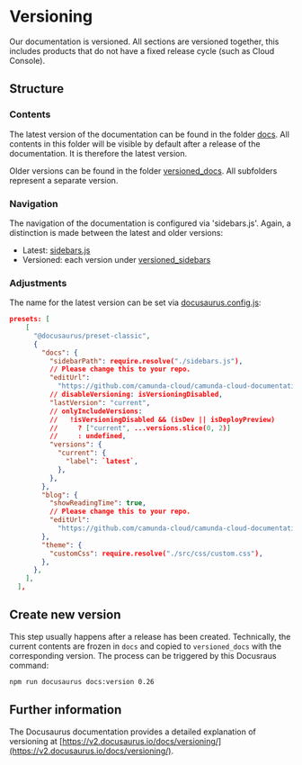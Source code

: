 # Versioning

Our documentation is versioned. All sections are versioned together, this includes products that do not have a fixed release cycle (such as Cloud Console).

## Structure

### Contents

The latest version of the documentation can be found in the folder [docs](../docs). All contents in this folder will be visible by default after a release of the documentation. It is therefore the latest version.

Older versions can be found in the folder [versioned_docs](../versioned_docs). All subfolders represent a separate version.

### Navigation

The navigation of the documentation is configured via 'sidebars.js'. Again, a distinction is made between the latest and older versions:

- Latest: [sidebars.js](../sidebars.js)
- Versioned: each version under [versioned_sidebars](../versioned_sidebars)

### Adjustments

The name for the latest version can be set via [docusaurus.config.js](../docusaurus.config.js):

```json
presets: [
    [
      "@docusaurus/preset-classic",
      {
        "docs": {
          "sidebarPath": require.resolve("./sidebars.js"),
          // Please change this to your repo.
          "editUrl":
            "https://github.com/camunda-cloud/camunda-cloud-documentation/edit/master/",
          // disableVersioning: isVersioningDisabled,
          "lastVersion": "current",
          // onlyIncludeVersions:
          //   !isVersioningDisabled && (isDev || isDeployPreview)
          //     ? ["current", ...versions.slice(0, 2)]
          //     : undefined,
          "versions": {
            "current": {
              "label": `latest`,
            },
          },
        },
        "blog": {
          "showReadingTime": true,
          // Please change this to your repo.
          "editUrl":
            "https://github.com/camunda-cloud/camunda-cloud-documentation/edit/master/blog/",
        },
        "theme": {
          "customCss": require.resolve("./src/css/custom.css"),
        },
      },
    ],
  ],
```

## Create new version

This step usually happens after a release has been created. Technically, the current contents are frozen in `docs` and copied to `versioned_docs` with the corresponding version. The process can be triggered by this Docusraus command:

```bash
npm run docusaurus docs:version 0.26

```

## Further information

The Docusaurus documentation provides a detailed explanation of versioning at [https://v2.docusaurus.io/docs/versioning/](https://v2.docusaurus.io/docs/versioning/).

